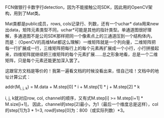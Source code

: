 FCN做银行卡数字行detection，因为不能接触公司SDK，因此用的OpenCV架构，用到了Mat类。

Mat类都是public成员，rows, cols记录行、列数，还有一个uchar* data用来new出data，矩阵元素类型不同，uchar*可能是其他的指针类型。单通道图很好理解，多通道图不是公司SDK那样把同一个像素点上的三通道压到一个结构体内，而是：（OpenCV的高维Mat都这么理解）一维矩阵就是一个列向量，二维矩阵把每一行扩展成一行，三维矩阵把每行上的每个元素再扩展成一个小行，小行拼接起来，四维矩阵就继续把三维矩阵的每个元素扩展……总之形象地看，总是一个二维矩阵，只是每个元素还能更加深入罢了。

这跟官方文档是等价的！我第一遍看文档的时候没看出来，怪自己哇！文档中的地址计算公式：

addr(M<sub>i, j, k</sub>) = M.data + M.step[0] * i + M.step[1] * j + M.step[2] * k

i, j, k就对应row, col, channel的顺序，又有式M.step[i] >= M.step[i+1] * M.size[i+1]，
因此，channel的step[2]最小，为1（最后一个维度总是这样），col的step[1]为3 * 1=3, 
row的step[0]为：800（或实际列数）*3。
